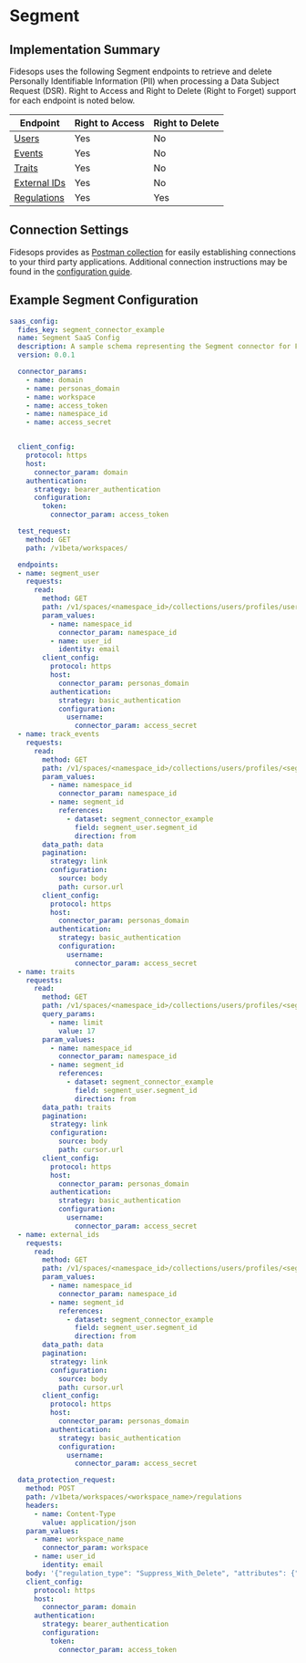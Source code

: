 
# Segment

## Implementation Summary
Fidesops uses the following Segment endpoints to retrieve and delete Personally Identifiable Information (PII) when processing a Data Subject Request (DSR). Right to Access and Right to Delete (Right to Forget) support for each endpoint is noted below.

|Endpoint | Right to Access | Right to Delete |
|----|----|----|
|[Users](https://segment.com/docs/personas/profile-api/#api-reference) | Yes | No |
|[Events](https://segment.com/docs/personas/profile-api/#api-reference) | Yes | No |
|[Traits](https://segment.com/docs/personas/profile-api/#api-reference) | Yes | No |
|[External IDs](https://segment.com/docs/personas/profile-api/#api-reference) | Yes | No |
|[Regulations](https://segment.com/docs/privacy/user-deletion-and-suppression/#overview) | Yes | Yes |

## Connection Settings
Fidesops provides as [Postman collection](../../postman/using_postman.md) for easily establishing connections to your third party applications. Additional connection instructions may be found in the [configuration guide](../saas_config.md).

## Example Segment Configuration
```yaml
saas_config:
  fides_key: segment_connector_example
  name: Segment SaaS Config
  description: A sample schema representing the Segment connector for Fidesops
  version: 0.0.1

  connector_params:
    - name: domain
    - name: personas_domain
    - name: workspace
    - name: access_token
    - name: namespace_id
    - name: access_secret


  client_config:
    protocol: https
    host:
      connector_param: domain
    authentication:
      strategy: bearer_authentication
      configuration:
        token:
          connector_param: access_token

  test_request:
    method: GET
    path: /v1beta/workspaces/

  endpoints:
  - name: segment_user
    requests:
      read:
        method: GET
        path: /v1/spaces/<namespace_id>/collections/users/profiles/user_id:<user_id>/metadata
        param_values:
          - name: namespace_id
            connector_param: namespace_id
          - name: user_id
            identity: email
        client_config:
          protocol: https
          host:
            connector_param: personas_domain
          authentication:
            strategy: basic_authentication
            configuration:
              username:
                connector_param: access_secret
  - name: track_events
    requests:
      read:
        method: GET
        path: /v1/spaces/<namespace_id>/collections/users/profiles/<segment_id>/events
        param_values:
          - name: namespace_id
            connector_param: namespace_id
          - name: segment_id
            references:
              - dataset: segment_connector_example
                field: segment_user.segment_id
                direction: from
        data_path: data
        pagination:
          strategy: link
          configuration:
            source: body
            path: cursor.url
        client_config:
          protocol: https
          host:
            connector_param: personas_domain
          authentication:
            strategy: basic_authentication
            configuration:
              username:
                connector_param: access_secret
  - name: traits
    requests:
      read:
        method: GET
        path: /v1/spaces/<namespace_id>/collections/users/profiles/<segment_id>/traits
        query_params:
          - name: limit
            value: 17
        param_values:
          - name: namespace_id
            connector_param: namespace_id
          - name: segment_id
            references:
              - dataset: segment_connector_example
                field: segment_user.segment_id
                direction: from
        data_path: traits
        pagination:
          strategy: link
          configuration:
            source: body
            path: cursor.url
        client_config:
          protocol: https
          host:
            connector_param: personas_domain
          authentication:
            strategy: basic_authentication
            configuration:
              username:
                connector_param: access_secret
  - name: external_ids
    requests:
      read:
        method: GET
        path: /v1/spaces/<namespace_id>/collections/users/profiles/<segment_id>/external_ids
        param_values:
          - name: namespace_id
            connector_param: namespace_id
          - name: segment_id
            references:
              - dataset: segment_connector_example
                field: segment_user.segment_id
                direction: from
        data_path: data
        pagination:
          strategy: link
          configuration:
            source: body
            path: cursor.url
        client_config:
          protocol: https
          host:
            connector_param: personas_domain
          authentication:
            strategy: basic_authentication
            configuration:
              username:
                connector_param: access_secret

  data_protection_request:
    method: POST
    path: /v1beta/workspaces/<workspace_name>/regulations
    headers:
      - name: Content-Type
        value: application/json
    param_values:
      - name: workspace_name
        connector_param: workspace
      - name: user_id
        identity: email
    body: '{"regulation_type": "Suppress_With_Delete", "attributes": {"name": "userId", "values": ["<user_id>"]}}'
    client_config:
      protocol: https
      host:
        connector_param: domain
      authentication:
        strategy: bearer_authentication
        configuration:
          token:
            connector_param: access_token
```